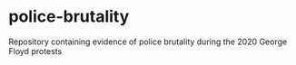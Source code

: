 # police-brutality
Repository containing evidence of police brutality during the 2020 George Floyd protests
